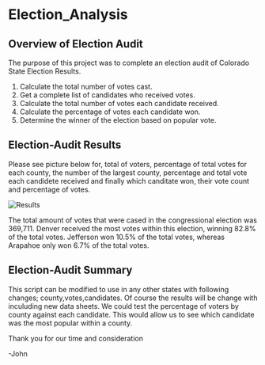 # Election_Analysis

## Overview of Election Audit
The purpose of this project was to complete an election audit of Colorado State Election Results.
1. Calculate the total number of votes cast.
2. Get a complete list of candidates who received votes.
3. Calculate the total number of votes each candidate received.
4. Calculate the percentage of votes each candidate won.
5. Determine the winner of the election based on popular vote.
## Election-Audit Results
Please see picture below for, total of voters, percentage of total votes for each county, the number of the largest county, percentage and total vote each candidete received and finally which canditate won, their vote count and percentage of votes.

![Results](https://user-images.githubusercontent.com/85411967/133898369-3815a20a-ecd5-4767-8e14-0829086bce6b.png)

The total amount of votes that were cased in the congressional election was 369,711. Denver received the most votes within this election, winning 82.8% of the total votes. Jefferson won 10.5% of the total votes, whereas Arapahoe only won 6.7% of the total votes.

## Election-Audit Summary
This script can be modified to use in any other states with following changes; county,votes,candidates. Of course the results will be change with inculuding new data sheets. We could test the percentage of voters by county against each candidate. This would allow us to see which candidate was the most popular within a county. 

Thank you for our time and consideration

-John
